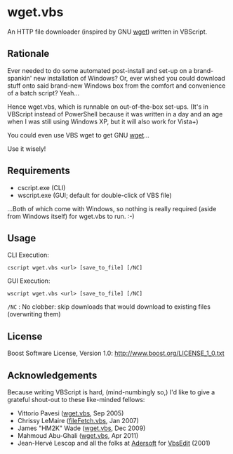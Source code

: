 wget.vbs
========

An HTTP file downloader (inspired by GNU [wget][]) written in VBScript.

[wget]: http://gnuwin32.sourceforge.net/packages/wget.htm


Rationale
---------

Ever needed to do some automated post-install and set-up on a brand-spankin'
new installation of Windows? Or, ever wished you could download stuff onto said
brand-new Windows box from the comfort and convenience of a batch script?
Yeah...

Hence wget.vbs, which is runnable on out-of-the-box set-ups. (It's in VBScript
instead of PowerShell because it was written in a day and an age when I was
still using Windows XP, but it will also work for Vista+)

You could even use VBS wget to get GNU [wget][]...

Use it wisely!


Requirements
------------

* cscript.exe (CLI)
* wscript.exe (GUI; default for double-click of VBS file)

...Both of which come with Windows, so nothing is really required (aside from
Windows itself) for wget.vbs to run. :-)


Usage
-----

CLI Execution:

    cscript wget.vbs <url> [save_to_file] [/NC]

GUI Execution:

    wscript wget.vbs <url> [save_to_file] [/NC]

`/NC`
: No clobber: skip downloads that would download to existing files
  (overwriting them)


License
-------

Boost Software License, Version 1.0: <http://www.boost.org/LICENSE_1_0.txt>


Acknowledgements
----------------

Because writing VBScript is hard, (mind-numbingly so,) I'd like to give a
grateful shout-out to these like-minded fellows:

* Vittorio Pavesi ([wget.vbs][1], Sep 2005)
* Chrissy LeMaire ([fileFetch.vbs][2], Jan 2007)
* James "HM2K" Wade ([wget.vbs][3], Dec 2009)
* Mahmoud Abu-Ghali ([wget.vbs][4], Apr 2011)
* Jean-Hervé Lescop and all the folks at [Adersoft][] for [VbsEdit][] (2001)

[1]: http://vittoriop77.altervista.org/vbscripts/wget.html
[2]: http://blog.netnerds.net/2007/01/vbscript-download-and-save-a-binary-file/
[3]: https://code.google.com/p/hm2k/source/browse/trunk/code/vbs/wget.vbs
[4]: http://abu-ghali.com/2012/04/11/wget-for-windows/
[Adersoft]: http://adersoft.com/
[VbsEdit]: http://vbsedit.com/
